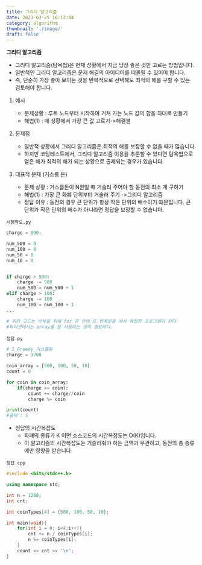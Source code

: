 ```yaml
---
title: 그리디 알고리즘
date: 2021-03-25 16:12:04
category: algorithm
thumbnail: './image/'
draft: false
---
```


**그리디 알고리즘**

- 그리디 알고리즘(탐욕법)은 현재 상황에서 지금 당장 좋은 것만 고르는 방법입니다.
- 일반적인 그리디 알고리즘은 문제 해결의 아이디어를 떠올릴 수 있어야 합니다.
- 즉, 단순히 가장 좋아 보이는 것을 반복적으로 선택해도 최적의 해를 구할 수 있는 검토해야 합니다.

1. 예시
   - 문제상황 : 루트 노드부터 시작하여 거쳐 가는 노드 값의 합을 최대로 만들기
   - 해법(1) : 매 상황에서 가장 큰 값 고르기->해결불
2. 문제점

   - 일반적 상황에서 그리디 알고리즘은 최적의 해를 보장할 수 없을 때가 많습니다.
   - 하지만 코딩테스트에서, 그리디 알고리즘 이용을 추론할 수 있다면 탐욕법으로 얻은 해가 최적의 해가 되는 상황으로 출제되는 경우가 있습니다.

3. 대표적 문제 (거스름 돈)
   - 문제 상황 : 거스름돈이 N원일 때 거슬러 주어야 할 동전의 최소 개 구하기
   - 해법(1) : 가장 큰 화폐 단위부터 거술러 주기 ->그리디 알고리즘
   - 정답 이유 : 동전의 경우 큰 단위가 항상 작은 단위의 배수이기 떄문입니다. 큰 단위가 작은 단위의 배수가 아니라면 정답을 보장할 수 없습니다.

`시행착오.py`

```python
charge = 800;

num_500 = 0
num_100 = 0
num_50 = 0
num_10 = 0


if charge > 500:
    charge -= 500
    num_500 = num_500 + 1
elif charge > 100:
    charge -= 100
    num_100 = num_100 + 1
...

# 위의 코드는 반복을 위해 for 문 안에 또 반복문을 써서 복잡한 프로그램이 된다.
#파이썬에서는 array를 잘 사용하는 것이 중요하다.
```

`정답.py`

```python
# 1_Greedy_거스름돈
charge = 1700

coin_array = [500, 100, 50, 10]
count = 0

for coin in coin_array:
    if(charge >= coin):
        count += charge//coin
        charge %= coin

print(count)
#출력 : 5
```

- 정답의 시간복잡도
  - 화폐의 종류가 K 이면 소스코드의 시간복잡도는 O(K)입니다.
  - 이 알고리즘의 시간복잡도는 거슬러줘야 하는 금액과 무관하고, 동전의 총 종류에만 영향을 받습니다.

`정답.cpp`

```c++
#include <bits/stdc++.h>

using namespace std;

int n = 1260;
int cnt;

int coinTypes[4] = {500, 100, 50, 10};

int main(void){
    for(int i = 0; i<4;i++){
        cnt += n / coinTypes[i];
        n %= coinTypes[i];
    }
    count << cnt << '\n';
}
```
